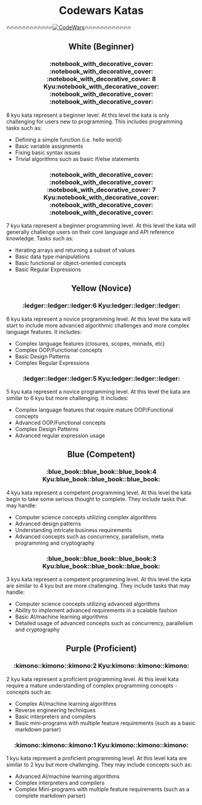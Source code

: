 <h1 align="center">Codewars Katas</h1>

:fire::fire::fire::fire::fire::fire::fire::fire::fire::fire::fire::fire:[![CodeWars](https://www.codewars.com/users/danilovxp/badges/large)](https://www.codewars.com/users/danilovxp):fire::fire::fire::fire::fire::fire::fire::fire::fire::fire::fire::fire:

<h2 align="center">White (Beginner)</h2>

<h3 align="center">:notebook_with_decorative_cover:	:notebook_with_decorative_cover:	:notebook_with_decorative_cover:	8 Kyu:notebook_with_decorative_cover:	:notebook_with_decorative_cover:	:notebook_with_decorative_cover:	</h3>

8 kyu kata represent a beginner level.
At this level the kata is only challenging for users new to programming.
This includes programming tasks such as:

- Defining a simple function (i.e. hello world)
- Basic variable assignments
- Fixing basic syntax issues
- Trivial algorithms such as basic if/else statements

<h3 align="center">:notebook_with_decorative_cover:	:notebook_with_decorative_cover:	:notebook_with_decorative_cover:	7 Kyu:notebook_with_decorative_cover:	:notebook_with_decorative_cover:	:notebook_with_decorative_cover:	</h3>

7 kyu kata represent a beginner programming level.
At this level the kata will generally challenge users on their core language and API reference knowledge.
Tasks such as:

- Iterating arrays and returning a subset of values
- Basic data type manipulations
- Basic functional or object-oriented concepts
- Basic Regular Expressions

<h2 align="center">Yellow (Novice)</h2>

<h3 align="center">:ledger::ledger::ledger:6 Kyu:ledger::ledger::ledger:</h3>

6 kyu kata represent a novice programming level. At this level the kata will start to include more advanced algorithmic challenges and more complex language features. It includes:

- Complex language features (closures, scopes, monads, etc)
- Complex OOP/Functional concepts
- Basic Design Patterns
- Complex Regular Expressions

<h3 align="center">:ledger::ledger::ledger:5 Kyu:ledger::ledger::ledger:</h3>

5 kyu kata represent a novice programming level.
At this level the kata are similar to 6 kyu but more challenging.
It includes:

- Complex language features that require mature OOP/Functional concepts
- Advanced OOP/Functional concepts
- Complex Design Patterns
- Advanced regular expression usage

<h2 align="center">Blue (Competent)</h2> 

<h3 align="center">:blue_book::blue_book::blue_book:4 Kyu:blue_book::blue_book::blue_book:</h3>

4 kyu kata represent a competent programming level.
At this level the kata begin to take some serious thought to complete.
They include tasks that may handle:

- Computer science concepts utilizing complex algorithms
- Advanced design patterns
- Understanding intricate business requirements
- Advanced concepts such as concurrency, parallelism, meta programming and cryptography

<h3 align="center">:blue_book::blue_book::blue_book:3 Kyu:blue_book::blue_book::blue_book:</h3>

3 kyu kata represent a competent programming level.
At this level the kata are similar to 4 kyu but are more challenging.
They include tasks that may handle:

- Computer science concepts utilizing advanced algorithms
- Ability to implement advanced requirements in a scalable fashion
- Basic AI/machine learning algorithms
- Detailed usage of advanced concepts such as concurrency, parallelism and cryptography

<h2 align="center">Purple (Proficient)</h2> 


<h3 align="center">:kimono::kimono::kimono:2 Kyu:kimono::kimono::kimono:</h3>

2 kyu kata represent a proficient programming level.
At this level kata require a mature understanding of complex programming concepts - concepts such as:

- Complex AI/machine learning algorithms
- Reverse engineering techniques
- Basic interpreters and compilers
- Basic mini-programs with multiple feature requirements (such as a basic markdown parser)

<h3 align="center">:kimono::kimono::kimono:1 Kyu:kimono::kimono::kimono:</h3>

1 kyu kata represent a proficient programming level.
At this level kata are similar to 2 kyu but more challenging.
They may include concepts such as:

- Advanced AI/machine learning algorithms
- Complex interpreters and compilers
- Complex Mini-programs with multiple feature requirements (such as a complete markdown parser)
